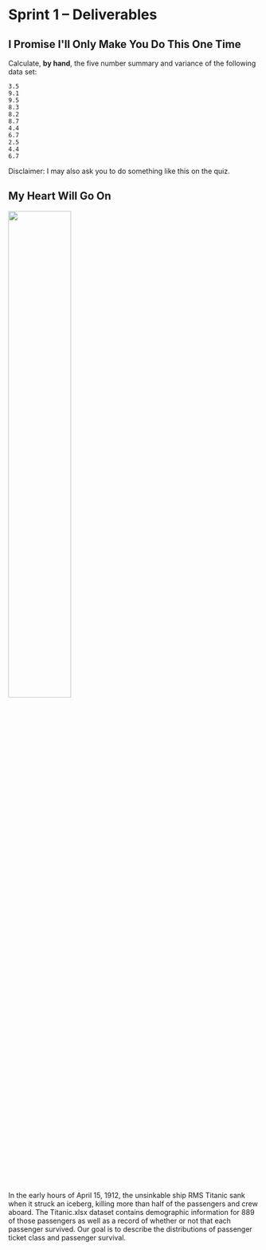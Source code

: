# Sprint 1 &ndash; Deliverables

## I Promise I'll Only Make You Do This One Time

Calculate, **by hand**, the five number summary and variance of the following data set:

```
3.5
9.1
9.5
8.3
8.2
8.7
4.4
6.7
2.5
4.4
6.7
```

Disclaimer: I may also ask you to do something like this on the quiz.

## My Heart Will Go On

<img src="https://www.telegraph.co.uk/content/dam/films/2016/12/12/titanic-main-xlarge_trans_NvBQzQNjv4Bqzcd--Xj9PJMVYU0p8x70SFqz9KkK9VrRB9X1d8OfXf0.jpg?imwidth=1200" width="50%" />

In the early hours of April 15, 1912, the unsinkable ship RMS Titanic sank when it struck an iceberg, killing more than half of the passengers and crew aboard. The Titanic.xlsx dataset contains demographic information for 889 of those passengers as well as a record of whether or not that each passenger survived. Our goal is to describe the distributions of passenger ticket class and passenger survival.
